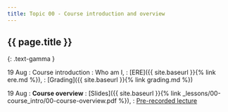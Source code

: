 ```yaml
---
title: Topic 00 - Course introduction and overview
---
```


## {{ page.title }}
{: .text-gamma }

19 Aug
: Course introduction
  : Who am I,
  : [ERE]({{ site.baseurl }}{% link ere.md %}),
  : [Grading]({{ site.baseurl }}{% link grading.md %})
<!-- : [Slides]({{ site.baseurl }}{% link _lessons/00-course_intro/00-course-intro.pdf %}) -->
<!-- : [Recording](https://youtu.be/nYZKw0Krr_0) -->

19 Aug
: **Course overview**
  : [Slides]({{ site.baseurl }}{% link _lessons/00-course_intro/00-course-overview.pdf %}),
  : [Pre-recorded lecture](https://www.youtube.com/playlist?list=PLeIbBi3CwMZwtZLp1C0jv1mmXL5wTWZ6k)
